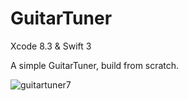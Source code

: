 # GuitarTuner
Xcode 8.3 & Swift 3 

A simple GuitarTuner, build from scratch. 

![guitartuner7](https://cloud.githubusercontent.com/assets/22356188/25629395/5cb2e296-2f37-11e7-881b-6c5733ee044d.jpeg)
